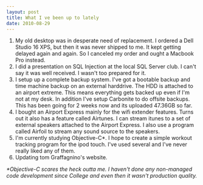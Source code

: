 ```yaml
---
layout: post
title: What I ve been up to lately
date: 2010-08-29
---
```


<ol><li>My old desktop was in desperate need of replacement.  I ordered a Dell Studio 16 XPS, but then it was never shipped to me.  It kept getting delayed again and again.  So I canceled my order and ought a Macbook Pro instead.</li><li>I did a presentation on SQL Injection at the local SQL Server club.  I can't say it was well received.  I wasn't too prepared for it.</li><li>I setup up a complete backup system.  I've got a bootable backup and time machine backup on an external harddrive.  The HDD is attached to an airport extreme.  This means everything gets backed up even if I'm not at my desk.  In addition I've setup Carbonite to do offsite backups.  This has been going for 2 weeks now and its uploaded 47.36GB so far.</li><li>I bought an Airport Express mainly for the wifi extender features.  Turns out it also has a feature called Airtunes.  I can stream itunes to a set of external speakers attached to the Airport Express.  I also use a program called Airfoil to stream any sound source to the speakers.</li><li>I'm currently studying Objective-C*.  I hope to create a simple workout tracking program for the ipod touch.  I've used several and I've never really liked any of them.</li><li>Updating tom Graffagnino's website.</li></ol><p><em>*Objective-C scares the heck outta me.  I haven't done any non-managed code development since College and even then it wasn't production quality.</em></p>
